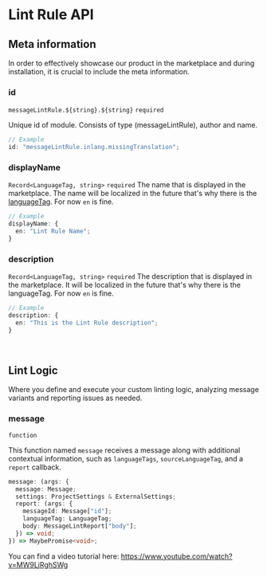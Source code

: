 # Lint Rule API

## Meta information

In order to effectively showcase our product in the marketplace and during installation, it is crucial to include the meta information.

### id

`messageLintRule.${string}.${string}` `required`

Unique id of module. Consists of type (messageLintRule), author and name.

```ts
// Example
id: "messageLintRule.inlang.missingTranslation";
```

### displayName

`Record<LanguageTag, string>` `required`
The name that is displayed in the marketplace. The name will be localized in the future that's why there is the [languageTag](/documentation/concept/language-tag). For now `en` is fine.

```ts
// Example
displayName: {
  en: "Lint Rule Name";
}
```

### description

`Record<LanguageTag, string>` `required`
The description that is displayed in the marketplace. It will be localized in the future that's why there is the languageTag. For now `en` is fine.

```ts
// Example
description: {
  en: "This is the Lint Rule description";
}
```

<br/>

## Lint Logic

Where you define and execute your custom linting logic, analyzing message variants and reporting issues as needed.

### message

`function`

This function named `message` receives a message along with additional contextual information, such as `languageTags`, `sourceLanguageTag`, and a `report` callback.

```ts
message: (args: {
  message: Message;
  settings: ProjectSettings & ExternalSettings;
  report: (args: {
    messageId: Message["id"];
    languageTag: LanguageTag;
    body: MessageLintReport["body"];
  }) => void;
}) => MaybePromise<void>;
```

You can find a video tutorial here: https://www.youtube.com/watch?v=MW9LjRghSWg
